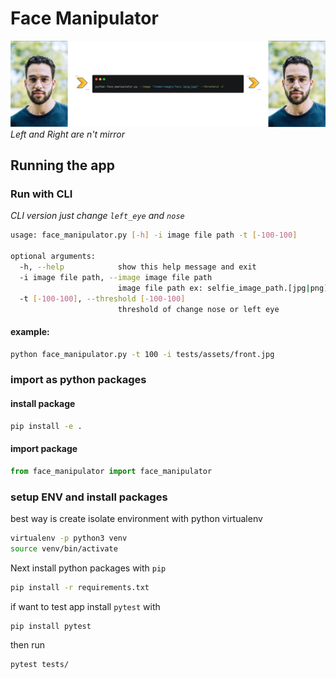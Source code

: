 
# Face Manipulator
![face manipulator image](assets/face_manipulator.jpg) 
*Left and Right are n't mirror*
## Running the app

### Run with CLI
*CLI version just change `left_eye` and `nose`*
```bash
usage: face_manipulator.py [-h] -i image file path -t [-100-100]

optional arguments:
  -h, --help            show this help message and exit
  -i image file path, --image image file path
                        image file path ex: selfie_image_path.[jpg|png]
  -t [-100-100], --threshold [-100-100]
                        threshold of change nose or left eye
```
#### example:
```bash
python face_manipulator.py -t 100 -i tests/assets/front.jpg
```
### import as python packages
#### install package
```bash
pip install -e .
```
#### import package
```python
from face_manipulator import face_manipulator
```
### setup ENV and install packages
best way is create isolate environment with python virtualenv
```bash
virtualenv -p python3 venv
source venv/bin/activate
```
Next install python packages with `pip`

```bash
pip install -r requirements.txt
```

if want to test app install `pytest` with
```bash
pip install pytest
```
then run 
```bash
pytest tests/
```
